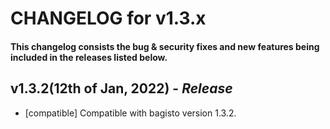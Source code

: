 # CHANGELOG for v1.3.x

#### This changelog consists the bug & security fixes and new features being included in the releases listed below.

## **v1.3.2(12th of Jan, 2022)** - *Release*

* [compatible] Compatible with bagisto version 1.3.2.